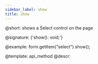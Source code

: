 ```yaml
---
sidebar_label: show
title: show
---          
```


@short: shows a Select control on the page

@signature: {'show(): void;'}

@example:
form.getItem("select").show();


@template: api_method
@descr:


